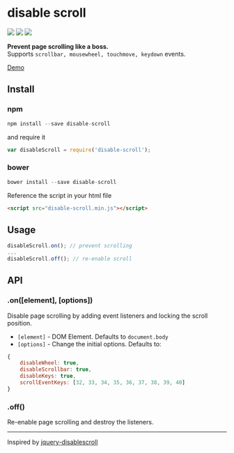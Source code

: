 disable scroll
===

<a href="https://www.npmjs.com/package/disable-scroll" target="_blank">![](https://badge.fury.io/js/disable-scroll.svg)</a> ![](https://badge.fury.io/bo/disable-scroll.svg) <a href="https://travis-ci.org/gilbarbara/disable-scroll" target="_blank">![](https://travis-ci.org/gilbarbara/disable-scroll.svg)</a>

**Prevent page scrolling like a boss.**  
Supports `scrollbar, mousewheel, touchmove, keydown` events.

<a href="http://gilbarbara.github.io/disable-scroll/" target="_blank">Demo</a>

## Install

### npm
```javascript
npm install --save disable-scroll
```

and require it

```javascript
var disableScroll = require('disable-scroll');
```

### bower
```javascript
bower install --save disable-scroll
```

Reference the script in your html file

```html
<script src="disable-scroll.min.js"></script>
```

## Usage

```javascript
disableScroll.on(); // prevent scrolling
...
disableScroll.off(); // re-enable scroll
```


## API

### .on([element], [options])
Disable page scrolling by adding event listeners and locking the scroll position.

- `[element]` - DOM Element. Defaults to `document.body`
- `[options]` - Change the initial options. Defaults to: 

```javascript
{
    disableWheel: true,
    disableScrollbar: true,
    disableKeys: true,
    scrollEventKeys: [32, 33, 34, 35, 36, 37, 38, 39, 40]
}
```

### .off()
Re-enable page scrolling and destroy the listeners.

---

Inspired by [jquery-disablescroll](https://github.com/ultrapasty/jquery-disablescroll)
